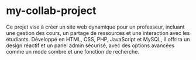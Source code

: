 # my-collab-project
Ce projet vise à créer un site web dynamique pour un professeur, incluant une gestion des cours, un partage de ressources et une interaction avec les étudiants. Développé en HTML, CSS, PHP, JavaScript et MySQL, il offrira un design réactif et un panel admin sécurisé, avec des options avancées comme un mode sombre et une fonction de recherche.
